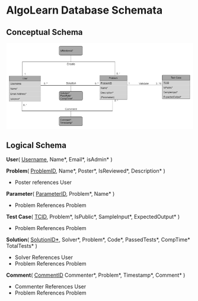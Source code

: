 # AlgoLearn Database Schemata

## Conceptual Schema

![AlgoLearn Conceptual Schema](./img/CS360_Database_Design_Transparent.png)

## Logical Schema

**User**(
<ins>Username</ins>,
Name*,
Email*,
isAdmin*
)


**Problem**(
<ins>ProblemID</ins>,
Name*,
Poster*,
IsReviewed*,
Description*
)

- Poster references User

**Parameter**(
    <ins>ParameterID</ins>,
    Problem*,
    Name*
)

- Problem References Problem

**Test Case**(
    <ins>TCID</ins>,
    Problem*,
    IsPublic*,
    SampleInput*,
    ExpectedOutput*
)

- Problem References Problem

**Solution**(
    <ins>SolutionID*</ins>,
    Solver*,
    Problem*,
    Code*,
    PassedTests*,
    CompTime*
    TotalTests*
)

- Solver References User
- Problem References Problem

**Comment**(
    <ins>CommentID</ins>
    Commenter*,
    Problem*,
    Timestamp*,
    Comment*
)

- Commenter References User
- Problem References Problem
